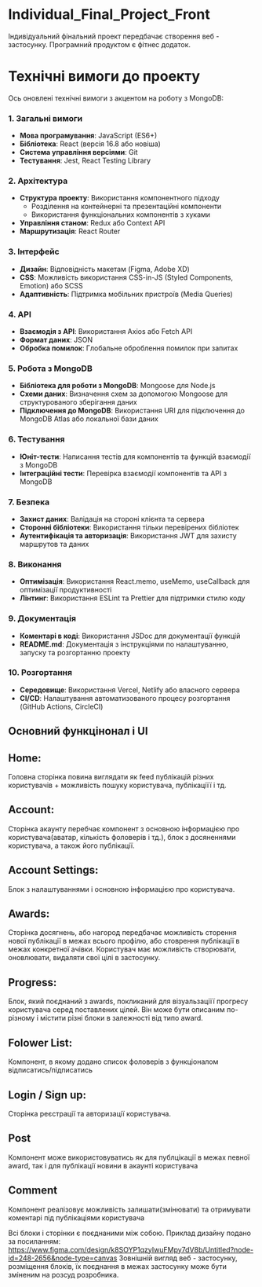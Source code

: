 # Individual_Final_Project_Front

Індивідуальний фінальний проект передбачає створення веб - застосунку. Програмний продуктом є фітнес додаток.

# Технічні вимоги до проекту
Ось оновлені технічні вимоги з акцентом на роботу з MongoDB:

### 1. Загальні вимоги
- **Мова програмування**: JavaScript (ES6+)
- **Бібліотека**: React (версія 16.8 або новіша)
- **Система управління версіями**: Git
- **Тестування**: Jest, React Testing Library

### 2. Архітектура
- **Структура проекту**: Використання компонентного підходу
  - Розділення на контейнерні та презентаційні компоненти
  - Використання функціональних компонентів з хуками
- **Управління станом**: Redux або Context API
- **Маршрутизація**: React Router

### 3. Інтерфейс
- **Дизайн**: Відповідність макетам (Figma, Adobe XD)
- **CSS**: Можливість використання CSS-in-JS (Styled Components, Emotion) або SCSS
- **Адаптивність**: Підтримка мобільних пристроїв (Media Queries)

### 4. API
- **Взаємодія з API**: Використання Axios або Fetch API
- **Формат даних**: JSON
- **Обробка помилок**: Глобальне оброблення помилок при запитах

### 5. Робота з MongoDB
- **Бібліотека для роботи з MongoDB**: Mongoose для Node.js
- **Схеми даних**: Визначення схем за допомогою Mongoose для структурованого зберігання даних
- **Підключення до MongoDB**: Використання URI для підключення до MongoDB Atlas або локальної бази даних

### 6. Тестування
- **Юніт-тести**: Написання тестів для компонентів та функцій взаємодії з MongoDB
- **Інтеграційні тести**: Перевірка взаємодії компонентів та API з MongoDB

### 7. Безпека
- **Захист даних**: Валідація на стороні клієнта та сервера
- **Сторонні бібліотеки**: Використання тільки перевірених бібліотек
- **Аутентифікація та авторизація**: Використання JWT для захисту маршрутов та даних

### 8. Виконання
- **Оптимізація**: Використання React.memo, useMemo, useCallback для оптимізації продуктивності
- **Лінтинг**: Використання ESLint та Prettier для підтримки стилю коду

### 9. Документація
- **Коментарі в коді**: Використання JSDoc для документації функцій
- **README.md**: Документація з інструкціями по налаштуванню, запуску та розгортанню проекту

### 10. Розгортання
- **Середовище**: Використання Vercel, Netlify або власного сервера
- **CI/CD**: Налаштування автоматизованого процесу розгортання (GitHub Actions, CircleCI)

## Основний функцінонал і UI

## Home: 
Головна сторінка повина виглядати як feed публікацій різних користувачів + можливість пошуку користувача, публікаціїї і тд.

## Account: 
Сторінка акаунту перебчає компонент з основною інформацією про користувача(аватар, кількість фоловерів і тд.), блок з досяненнями користувача, а також його публікації.

## Account Settings: 
Блок з налаштуваннями і основною інформацією про користувача.

## Awards: 
Сторінка досягнень, або нагород передбачає можливість сторення нової публікації в межах всього профілю, або стоврення публікації в межах конкретної ачівки.
Користувач має можливість створювати, оновлювати, видаляти свої цілі в застосунку. 

## Progress: 
Блок, який поєднаний з awards, покликаний для візуальзаціїї прогресу користувача серед поставлених цілей. Він може бути описаним по-різному і містити різні блоки в залежності від типо award.

## Folower List:
Компонент, в якому додано список фоловерів з функціоналом відписатись/підписатись

## Login / Sign up:
Сторінка реєстрації та авторизації користувача.

## Post
Компонент може використовуватись як для публцікації в межах певної award, так і для публікації новини в акаунті користувача

## Comment
Компонент реалізовує можливість залишати(змінювати) та отримувати коментарі під публікаціями користувача

Всі блоки і сторінки є поєднаними між собою. 
Приклад дизайну подано за посиланням: https://www.figma.com/design/k8SOYP1qzyIwuFMpy7dV8b/Untitled?node-id=248-2656&node-type=canvas
Зовнішній вигляд веб - застосунку, розміщення блоків, їх поєднання в межах застосунку може бути зміненим на розсуд розробника.



